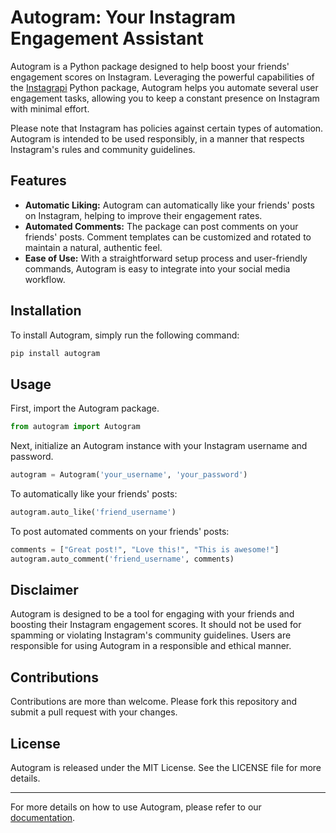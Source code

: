 # Autogram: Your Instagram Engagement Assistant

Autogram is a Python package designed to help boost your friends' engagement scores on Instagram. Leveraging the powerful capabilities of the [Instagrapi](https://github.com/realsirjoe/instagram-private-api) Python package, Autogram helps you automate several user engagement tasks, allowing you to keep a constant presence on Instagram with minimal effort. 

Please note that Instagram has policies against certain types of automation. Autogram is intended to be used responsibly, in a manner that respects Instagram's rules and community guidelines.

## Features

- **Automatic Liking:** Autogram can automatically like your friends' posts on Instagram, helping to improve their engagement rates.
- **Automated Comments:** The package can post comments on your friends' posts. Comment templates can be customized and rotated to maintain a natural, authentic feel.
- **Ease of Use:** With a straightforward setup process and user-friendly commands, Autogram is easy to integrate into your social media workflow.

## Installation

To install Autogram, simply run the following command:

```bash
pip install autogram
```

## Usage

First, import the Autogram package.

```python
from autogram import Autogram
```

Next, initialize an Autogram instance with your Instagram username and password.

```python
autogram = Autogram('your_username', 'your_password')
```

To automatically like your friends' posts:

```python
autogram.auto_like('friend_username')
```

To post automated comments on your friends' posts:

```python
comments = ["Great post!", "Love this!", "This is awesome!"]
autogram.auto_comment('friend_username', comments)
```

## Disclaimer

Autogram is designed to be a tool for engaging with your friends and boosting their Instagram engagement scores. It should not be used for spamming or violating Instagram's community guidelines. Users are responsible for using Autogram in a responsible and ethical manner.

## Contributions

Contributions are more than welcome. Please fork this repository and submit a pull request with your changes.

## License

Autogram is released under the MIT License. See the LICENSE file for more details.

---
For more details on how to use Autogram, please refer to our [documentation](LINK_TO_DOCUMENTATION).
